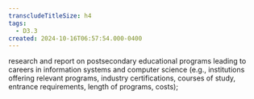 ```yaml
---
transcludeTitleSize: h4
tags:
  - D3.3
created: 2024-10-16T06:57:54.000-0400
---
```

research and report on postsecondary educational programs leading to careers in information systems and computer science (e.g., institutions offering relevant programs, industry certifications, courses of study, entrance requirements, length of programs, costs);